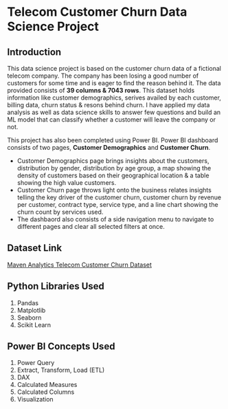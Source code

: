 # Telecom Customer Churn Data Science Project

## Introduction
This data science project is based on the customer churn data of a fictional telecom company. The company has been losing a good number of customers for some time and is eager to find the reason behind it. The data provided consists of **39 columns & 7043 rows**. This dataset holds information like customer demographics, serives availed by each customer, billing data, churn status & resons behind churn. I have applied my data analysis as well as data science skills to answer few questions and build an ML model that can classify whether a customer will leave the company or not.

This project has also been completed using Power BI. Power BI dashboard consists of two pages, **Customer Demographics** and **Customer Churn**. 
- Customer Demographics page brings insights about the customers, distribution by gender, distribution by age group, a map showing the density of customers based on their geographical location & a table showing the high value customers.
- Customer Churn page throws light onto the business relates insights telling the key driver of the customer churn, customer churn by revenue per customer, contract type, service type, and a line chart showing the churn count by services used.
- The dashbaord also consists of a side navigation menu to navigate to different pages and clear all selected filters at once.

## Dataset Link
[Maven Analytics Telecom Customer Churn Dataset](https://mavenanalytics.io/data-playground?page=5&pageSize=5)

## Python Libraries Used
1. Pandas
2. Matplotlib
3. Seaborn
4. Scikit Learn

## Power BI Concepts Used
1. Power Query
2. Extract, Transform, Load (ETL)
3. DAX
4. Calculated Measures
5. Calculated Columns
6. Visualization
